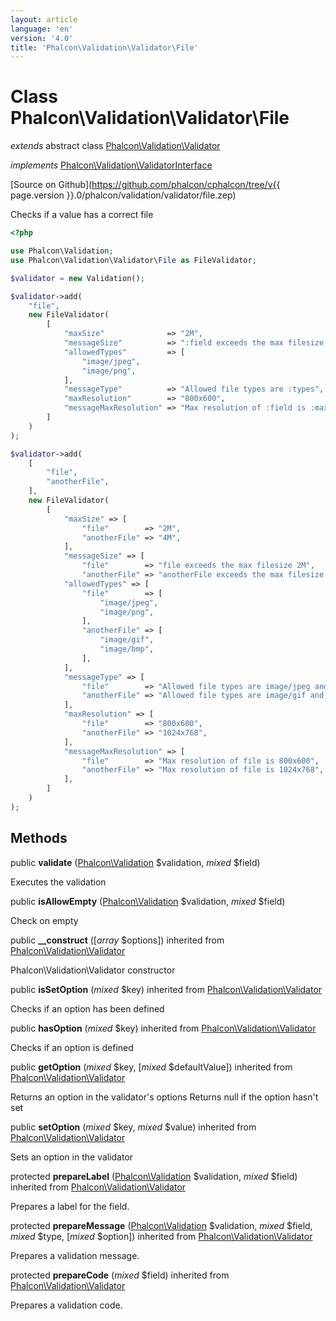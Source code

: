 ```yaml
---
layout: article
language: 'en'
version: '4.0'
title: 'Phalcon\Validation\Validator\File'
---
```

# Class **Phalcon\Validation\Validator\File**

*extends* abstract class [Phalcon\Validation\Validator](Phalcon_Validation_Validator)

*implements* [Phalcon\Validation\ValidatorInterface](Phalcon_Validation_ValidatorInterface)

[Source on Github](https://github.com/phalcon/cphalcon/tree/v{{ page.version }}.0/phalcon/validation/validator/file.zep)

Checks if a value has a correct file

```php
<?php

use Phalcon\Validation;
use Phalcon\Validation\Validator\File as FileValidator;

$validator = new Validation();

$validator->add(
    "file",
    new FileValidator(
        [
            "maxSize"              => "2M",
            "messageSize"          => ":field exceeds the max filesize (:max)",
            "allowedTypes"         => [
                "image/jpeg",
                "image/png",
            ],
            "messageType"          => "Allowed file types are :types",
            "maxResolution"        => "800x600",
            "messageMaxResolution" => "Max resolution of :field is :max",
        ]
    )
);

$validator->add(
    [
        "file",
        "anotherFile",
    ],
    new FileValidator(
        [
            "maxSize" => [
                "file"        => "2M",
                "anotherFile" => "4M",
            ],
            "messageSize" => [
                "file"        => "file exceeds the max filesize 2M",
                "anotherFile" => "anotherFile exceeds the max filesize 4M",
            "allowedTypes" => [
                "file"        => [
                    "image/jpeg",
                    "image/png",
                ],
                "anotherFile" => [
                    "image/gif",
                    "image/bmp",
                ],
            ],
            "messageType" => [
                "file"        => "Allowed file types are image/jpeg and image/png",
                "anotherFile" => "Allowed file types are image/gif and image/bmp",
            ],
            "maxResolution" => [
                "file"        => "800x600",
                "anotherFile" => "1024x768",
            ],
            "messageMaxResolution" => [
                "file"        => "Max resolution of file is 800x600",
                "anotherFile" => "Max resolution of file is 1024x768",
            ],
        ]
    )
);

```

## Methods

public **validate** ([Phalcon\Validation](Phalcon_Validation) $validation, *mixed* $field)

Executes the validation

public **isAllowEmpty** ([Phalcon\Validation](Phalcon_Validation) $validation, *mixed* $field)

Check on empty

public **__construct** ([*array* $options]) inherited from [Phalcon\Validation\Validator](Phalcon_Validation_Validator)

Phalcon\Validation\Validator constructor

public **isSetOption** (*mixed* $key) inherited from [Phalcon\Validation\Validator](Phalcon_Validation_Validator)

Checks if an option has been defined

public **hasOption** (*mixed* $key) inherited from [Phalcon\Validation\Validator](Phalcon_Validation_Validator)

Checks if an option is defined

public **getOption** (*mixed* $key, [*mixed* $defaultValue]) inherited from [Phalcon\Validation\Validator](Phalcon_Validation_Validator)

Returns an option in the validator's options Returns null if the option hasn't set

public **setOption** (*mixed* $key, *mixed* $value) inherited from [Phalcon\Validation\Validator](Phalcon_Validation_Validator)

Sets an option in the validator

protected **prepareLabel** ([Phalcon\Validation](Phalcon_Validation) $validation, *mixed* $field) inherited from [Phalcon\Validation\Validator](Phalcon_Validation_Validator)

Prepares a label for the field.

protected **prepareMessage** ([Phalcon\Validation](Phalcon_Validation) $validation, *mixed* $field, *mixed* $type, [*mixed* $option]) inherited from [Phalcon\Validation\Validator](Phalcon_Validation_Validator)

Prepares a validation message.

protected **prepareCode** (*mixed* $field) inherited from [Phalcon\Validation\Validator](Phalcon_Validation_Validator)

Prepares a validation code.